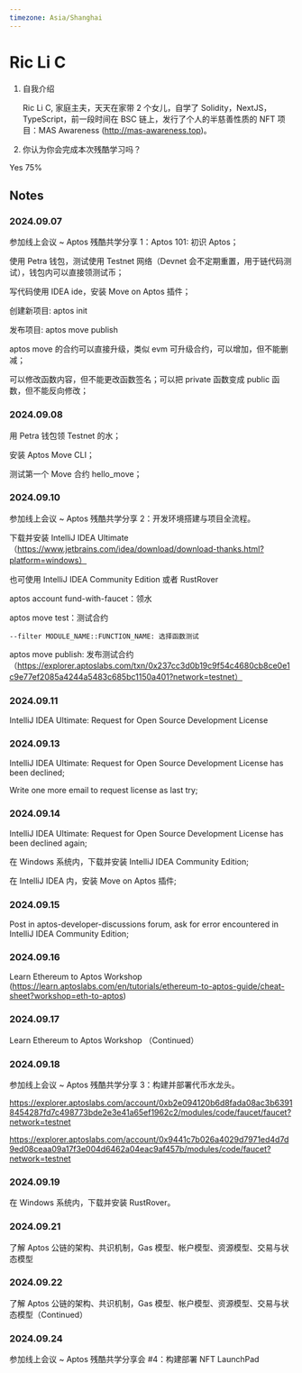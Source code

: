 ```yaml
---
timezone: Asia/Shanghai
---
```


# Ric Li C

1. 自我介绍

    Ric Li C, 家庭主夫，天天在家带 2 个女儿，自学了 Solidity，NextJS，TypeScript，前一段时间在 BSC 链上，发行了个人的半慈善性质的 NFT 项目：MAS Awareness (http://mas-awareness.top)。

2. 你认为你会完成本次残酷学习吗？

Yes 75%

## Notes

<!-- Content_START -->

### 2024.09.07

参加线上会议 ~ Aptos 残酷共学分享 1：Aptos 101: 初识 Aptos；

使用 Petra 钱包，测试使用 Testnet 网络（Devnet 会不定期重置，用于链代码测试），钱包内可以直接领测试币；

写代码使用 IDEA ide，安装 Move on Aptos 插件；

创建新项目: aptos init

发布项目: aptos move publish

aptos move 的合约可以直接升级，类似 evm 可升级合约，可以增加，但不能删减；

可以修改函数内容，但不能更改函数签名；可以把 private 函数变成 public 函数，但不能反向修改；

### 2024.09.08

用 Petra 钱包领 Testnet 的水；

安装 Aptos Move CLI；

测试第一个 Move 合约 hello_move；

### 2024.09.10

参加线上会议 ~ Aptos 残酷共学分享 2：开发环境搭建与项目全流程。

下载并安装 IntelliJ IDEA Ultimate （https://www.jetbrains.com/idea/download/download-thanks.html?platform=windows）

也可使用 IntelliJ IDEA Community Edition 或者 RustRover

aptos account fund-with-faucet：领水

aptos move test：测试合约

    --filter MODULE_NAME::FUNCTION_NAME: 选择函数测试

aptos move publish: 发布测试合约（https://explorer.aptoslabs.com/txn/0x237cc3d0b19c9f54c4680cb8ce0e1c9e77ef2085a4244a5483c685bc1150a401?network=testnet）

### 2024.09.11

IntelliJ IDEA Ultimate: Request for Open Source Development License

### 2024.09.13

IntelliJ IDEA Ultimate: Request for Open Source Development License has been declined;

Write one more email to request license as last try;

### 2024.09.14

IntelliJ IDEA Ultimate: Request for Open Source Development License has been declined again;

在 Windows 系统内，下载并安装 IntelliJ IDEA Community Edition;

在 IntelliJ IDEA 内，安装 Move on Aptos 插件;

### 2024.09.15

Post in aptos-developer-discussions forum, ask for error encountered in IntelliJ IDEA Community Edition;

### 2024.09.16

Learn Ethereum to Aptos Workshop (https://learn.aptoslabs.com/en/tutorials/ethereum-to-aptos-guide/cheat-sheet?workshop=eth-to-aptos)

### 2024.09.17

Learn Ethereum to Aptos Workshop （Continued）

### 2024.09.18

参加线上会议 ~ Aptos 残酷共学分享 3：构建并部署代币水龙头。

https://explorer.aptoslabs.com/account/0xb2e094120b6d8fada08ac3b63918454287fd7c498773bde2e3e41a65ef1962c2/modules/code/faucet/faucet?network=testnet

https://explorer.aptoslabs.com/account/0x9441c7b026a4029d7971ed4d7d9ed08ceaa09a17f3e004d6462a04eac9af457b/modules/code/faucet?network=testnet

### 2024.09.19

在 Windows 系统内，下载并安装 RustRover。

### 2024.09.21

了解 Aptos 公链的架构、共识机制，Gas 模型、帐户模型、资源模型、交易与状态模型

### 2024.09.22

了解 Aptos 公链的架构、共识机制，Gas 模型、帐户模型、资源模型、交易与状态模型（Continued）

### 2024.09.24

参加线上会议 ~ Aptos 残酷共学分享会 #4：构建部署 NFT LaunchPad

<!-- Content_END -->
